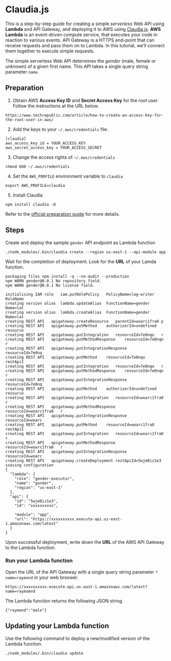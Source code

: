 # Claudia.js
This is a step-by-step guide for creating a simple *serverless* Web API using **Lambda** and API Gateway, and deploying it to AWS using [Claudia.js](https://claudiajs.com). **AWS Lambda** is an event-driven compute service, that executes your code in reaction to various events. API Gateway is a HTTPS end-point that can receive requests and pass them on to Lambda. In this tutorial, we’ll connect them together to execute simple requests.

The simple serverless Web API determines the *gender* (male, female or unknown) of a given first name.  This API takes a single query string parameter `name`.

## Preparation
1. Obtain AWS **Access Key ID** and **Secret Access Key** for the *root* user.  Follow the instructions at the URL below.
```
https://www.techrepublic.com/article/how-to-create-an-access-key-for-the-root-user-in-aws/
```
2. Add the keys to your `~/.aws/credentials` file.
```
[claudia]
aws_access_key_id = YOUR_ACCESS_KEY
aws_secret_access_key = YOUR_ACCESS_SECRET
```
3. Change the access rights of `~/.aws/credentials`
```
chmod 600 ~/.aws/credentials
```
4. Set the `AWS_PORFILE` environment variable to `claudia`
```
export AWS_PROFILE=claudia
```
5. Install Claudia
```
npm install claudia -D
```
Refer to the [official preparation guide](https://claudiajs.com/tutorials/installing.html) for more details.

## Steps
Create and deploy the sample `gender` API endpoint as Lambda function
```
./node_modules/.bin/claudia create --region us-east-1 --api-module app
```
Wait for the completion of deployment.  Look for the **URL** of your Lamda function.
```
packaging files	npm install -q --no-audit --production
npm WARN gender@0.0.1 No repository field.
npm WARN gender@0.0.1 No license field.

initialising IAM role	iam.putRolePolicy	PolicyName=log-writer	RoleName
creating version alias	lambda.updateAlias	FunctionName=gender	Name=lat
creating version alias	lambda.createAlias	FunctionName=gender	Name=lat
creating REST API	apigateway.createResource	parentId=woarc1fra0	p
creating REST API	apigateway.putMethod	authorizerId=undefined	resource
creating REST API	apigateway.putIntegration	resourceId=7e0nqo	r
creating REST API	apigateway.putMethodResponse	resourceId=7e0nqo	r
creating REST API	apigateway.putIntegrationResponse	resourceId=7e0nq
creating REST API	apigateway.putMethod	resourceId=7e0nqo	restApiI
creating REST API	apigateway.putIntegration	resourceId=7e0nqo	r
creating REST API	apigateway.putMethodResponse	resourceId=7e0nqo	r
creating REST API	apigateway.putIntegrationResponse	resourceId=7e0nq
creating REST API	apigateway.putMethod	authorizerId=undefined	resource
creating REST API	apigateway.putIntegration	resourceId=woarc1fra0	r
creating REST API	apigateway.putMethodResponse	resourceId=woarc1fra0	r
creating REST API	apigateway.putIntegrationResponse	resourceId=woarc
creating REST API	apigateway.putMethod	resourceId=woarc1fra0	restApiI
creating REST API	apigateway.putIntegration	resourceId=woarc1fra0	r
creating REST API	apigateway.putMethodResponse	resourceId=woarc1fra0	r
creating REST API	apigateway.putIntegrationResponse	resourceId=woarc
creating REST API	apigateway.createDeployment	restApiId=5wjm8iz1e3	ssaving configuration
{
  "lambda": {
    "role": "gender-executor",
    "name": "gender",
    "region": "us-east-1"
  },
  "api": {
    "id": "5wjm8iz1e3",
    "id": "xxxxxxxxxx",

    "module": "app",
    "url": "https://xxxxxxxxxx.execute-api.us-east-1.amazonaws.com/latest"
  }
}
```
Upon successful deployment, write down the **URL** of the AWS API Gateway to the Lambda function.

### Run your Lambda function
Open the URL of the API Gateway with a single query string parameter `?name=raymond` in your web broswer.
```
https://xxxxxxxxxx.execute-api.us-east-1.amazonaws.com/latest?name=raymomnd
```
The Lambda function returns the following JSON string.
```
{"raymond":"male"}
```
## Updating your Lambda function
Use the following command to deploy a new/modified version of the Lambda function.
```
./node_modules/.bin/claudia update
```
